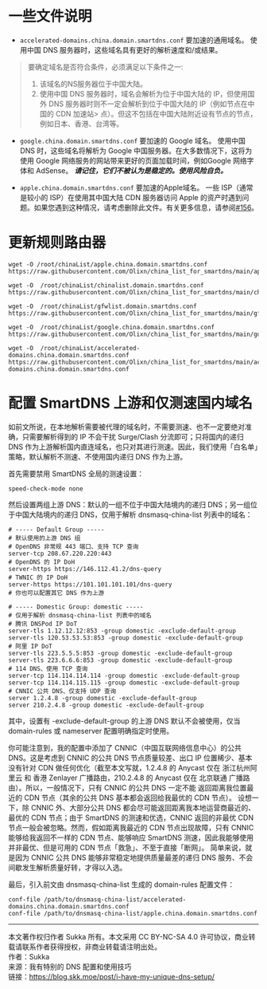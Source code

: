 # 一些文件说明  
- `accelerated-domains.china.domain.smartdns.conf` 要加速的通用域名。
使用中国 DNS 服务器时，这些域名具有更好的解析速度和/或结果。
> 要确定域名是否符合条件，必须满足以下条件之一:
> 1. 该域名的NS服务器位于中国大陆。
> 2. 使用中国 DNS 服务器时，域名会解析为位于中国大陆的 IP，但使用国外 DNS 服务器时则不一定会解析到位于中国大陆的 IP（例如节点在中国的 CDN 加速站> 点）。但这不包括在中国大陆附近设有节点的节点，例如日本、香港、台湾等。

- `google.china.domain.smartdns.conf` 要加速的 Google 域名。
使用中国 DNS 时，这些域名将解析为 Google 中国服务器。在大多数情况下，这将为使用 Google 网络服务的网站带来更好的页面加载时间，例如Google 网络字体和 AdSense。
***请记住，它们不被认为是稳定的。使用风险自负。***

- `apple.china.domain.smartdns.conf` 要加速的Apple域名。
一些 ISP（通常是较小的 ISP）在使用其中国大陆 CDN 服务器访问 Apple 的资产时遇到问题。如果您遇到这种情况，请考虑删除此文件。有关更多信息，请参阅[#156](https://github.com/felixonmars/dnsmasq-china-list/issues/156)。

# 更新规则路由器
```
wget -O /root/chinaList/apple.china.domain.smartdns.conf https://raw.githubusercontent.com/Olixn/china_list_for_smartdns/main/apple.china.domain.smartdns.conf

wget -O  /root/chinaList/chinalist.domain.smartdns.conf https://raw.githubusercontent.com/Olixn/china_list_for_smartdns/main/chinalist.domain.smartdns.conf

wget -O  /root/chinaList/gfwlist.domain.smartdns.conf https://raw.githubusercontent.com/Olixn/china_list_for_smartdns/main/gfwlist.domain.smartdns.conf

wget -O  /root/chinaList/google.china.domain.smartdns.conf https://raw.githubusercontent.com/Olixn/china_list_for_smartdns/main/google.china.domain.smartdns.conf

wget -O  /root/chinaList/accelerated-domains.china.domain.smartdns.conf https://raw.githubusercontent.com/Olixn/china_list_for_smartdns/main/accelerated-domains.china.domain.smartdns.conf

```

# 配置 SmartDNS 上游和仅测速国内域名
如前文所说，在本地解析需要被代理的域名时，不需要测速、也不一定要绝对准确，只需要解析得到的 IP 不会干扰 Surge/Clash 分流即可；只将国内的递归 DNS 作为上游解析国内直连域名，也只对其进行测速。因此，我们使用「白名单」策略，默认解析不测速、不使用国内递归 DNS 作为上游。

首先需要禁用 SmartDNS 全局的测速设置：
```
speed-check-mode none
```
然后设置两组上游 DNS：默认的一组不位于中国大陆境内的递归 DNS；另一组位于中国大陆境内的递归 DNS，仅用于解析 dnsmasq-china-list 列表中的域名：

```
# ----- Default Group -----
# 默认使用的上游 DNS 组
# OpenDNS 非常规 443 端口、支持 TCP 查询
server-tcp 208.67.220.220:443
# OpenDNS 的 IP DoH
server-https https://146.112.41.2/dns-query
# TWNIC 的 IP DoH
server-https https://101.101.101.101/dns-query
# 你也可以配置其它 DNS 作为上游

# ----- Domestic Group: domestic -----
# 仅用于解析 dnsmasq-china-list 列表中的域名
# 腾讯 DNSPod IP DoT
server-tls 1.12.12.12:853 -group domestic -exclude-default-group
server-tls 120.53.53.53:853 -group domestic -exclude-default-group
# 阿里 IP DoT
server-tls 223.5.5.5:853 -group domestic -exclude-default-group
server-tls 223.6.6.6:853 -group domestic -exclude-default-group
# 114 DNS、使用 TCP 查询
server-tcp 114.114.114.114 -group domestic -exclude-default-group
server-tcp 114.114.115.115 -group domestic -exclude-default-group
# CNNIC 公共 DNS、仅支持 UDP 查询
server 1.2.4.8 -group domestic -exclude-default-group
server 210.2.4.8 -group domestic -exclude-default-group
```
其中，设置有 -exclude-default-group 的上游 DNS 默认不会被使用，仅当 domain-rules 或 nameserver 配置明确指定时使用。

你可能注意到，我的配置中添加了 CNNIC（中国互联网络信息中心）的公共 DNS。这是考虑到 CNNIC 的公共 DNS 节点质量较差、出口 IP 位置稀少、基本没有针对 CDN 做任何优化（截至本文写就，1.2.4.8 的 Anycast 仅在 浙江杭州阿里云 和 香港 Zenlayer 广播路由，210.2.4.8 的 Anycast 仅在 北京联通 广播路由）。所以，一般情况下，只有 CNNIC 的公共 DNS 一定不能 返回距离我位置最近的 CDN 节点（其余的公共 DNS 基本都会返回给我最优的 CDN 节点）。
设想一下，除 CNNIC 外、大部分公共 DNS 都会尽可能返回距离我本地运营商最近的、最优的 CDN 节点；由于 SmartDNS 的测速和优选，CNNIC 返回的非最优 CDN 节点一般会被忽略。然而，假如距离我最近的 CDN 节点出现故障，只有 CNNIC 能够给我返回不一样的 CDN 节点、能够响应 SmartDNS 测速，因此我能够使用并非最优、但是可用的 CDN 节点「救急」、不至于直接「断网」。
简单来说，就是因为 CNNIC 公共 DNS 能够非常稳定地提供质量最差的递归 DNS 服务、不会间歇发生解析质量好转，才得以入选。

最后，引入前文由 dnsmasq-china-list 生成的 domain-rules 配置文件：
```
conf-file /path/to/dnsmasq-china-list/accelerated-domains.china.domain.smartdns.conf
conf-file /path/to/dnsmasq-china-list/apple.china.domain.smartdns.conf
```
---------------------
本文著作权归作者 Sukka 所有。本文采用 CC BY-NC-SA 4.0 许可协议，商业转载请联系作者获得授权，非商业转载请注明出处。  
作者：Sukka  
来源：我有特别的 DNS 配置和使用技巧  
链接：https://blog.skk.moe/post/i-have-my-unique-dns-setup/  
